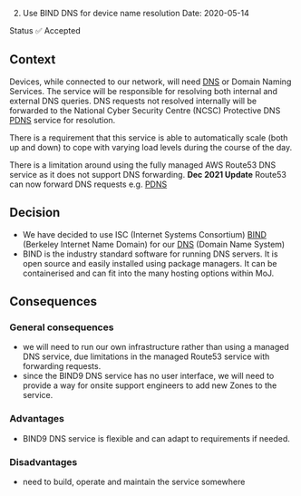 2. Use BIND DNS for device name resolution
Date: 2020-05-14

Status
✅ Accepted

## Context

Devices, while connected to our network, will need [DNS](https://en.wikipedia.org/wiki/Domain_Name_System) or Domain Naming Services. The service will be responsible for resolving both internal and external DNS queries. DNS requests not resolved internally will be forwarded to the National Cyber Security Centre (NCSC) Protective DNS [PDNS](https://www.ncsc.gov.uk/information/pdns) service for resolution.

There is a requirement that this service is able to automatically scale (both up and down) to cope with varying load levels during the course of the day.

There is a limitation around using the fully managed AWS Route53 DNS service as it does not support DNS forwarding. 
**Dec 2021 Update** Route53 can now forward DNS requests e.g. [PDNS](https://www.ncsc.gov.uk/information/pdns)

## Decision

- We have decided to use ISC (Internet Systems Consortium) [BIND](https://www.isc.org/bind/) (Berkeley Internet Name Domain) for our [DNS](https://en.wikipedia.org/wiki/Domain_Name_System) (Domain Name System)
- BIND is the industry standard software for running DNS servers. It is open source and easily installed using package managers. It can be containerised and can fit into the many hosting options within MoJ.

## Consequences

### General consequences
- we will need to run our own infrastructure rather than using a managed DNS service, due limitations in the managed Route53 service with forwarding requests.
- since the BIND9 DNS service has no user interface, we will need to provide a way for onsite support engineers to add new Zones to the service.
### Advantages
- BIND9 DNS service is flexible and can adapt to requirements if needed.
### Disadvantages
  - need to build, operate and maintain the service somewhere